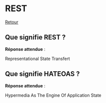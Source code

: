 # REST


[Retour](../README.md)


## Que signifie REST ?

**Réponse attendue** :

Representational State Transfert

## Que signifie HATEOAS ?

**Réponse attendue** :

Hypermedia As The Engine Of Application State

